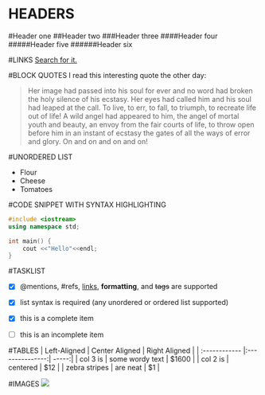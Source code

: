 
# HEADERS

#Header one
##Header two
###Header three
####Header four
#####Header five
######Header six


#LINKS
[Search for it.](http://www.google.com)


#BLOCK QUOTES
I read this interesting quote the other day:
>Her image had passed into his soul for ever and no word had broken the holy silence of his ecstasy. Her eyes had called him and his soul had leaped at the call. To live, to err, to fall, to triumph, to recreate life out of life! A wild angel had appeared to him, the angel of mortal youth and beauty, an envoy from the fair courts of life, to throw open before him in an instant of ecstasy the gates of all the ways of error and glory. On and on and on and on!


#UNORDERED LIST
* Flour
* Cheese
* Tomatoes


#CODE SNIPPET WITH SYNTAX HIGHLIGHTING
```C++
#include <iostream>
using namespace std;

int main() {
	cout <<"Hello"<<endl;
}
```


#TASKLIST
- [x] @mentions, #refs, [links](), **formatting**, and <del>tags</del> are supported
- [x] list syntax is required (any unordered or ordered list supported)
- [x] this is a complete item
- [ ] this is an incomplete item



#TABLES
| Left-Aligned  | Center Aligned  | Right Aligned |
| :------------ |:---------------:| -----:|
| col 3 is      | some wordy text | $1600 |
| col 2 is      | centered        |   $12 |
| zebra stripes | are neat        |    $1 |


#IMAGES
![](http://octodex.github.com/images/octdrey-catburn.jpg)

